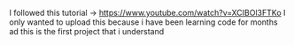 I followed this tutorial -> https://www.youtube.com/watch?v=XCIBOl3FTKo
I only wanted to upload this because i have been learning code for months ad this is the first project that i understand
